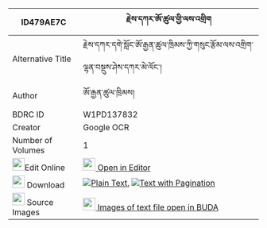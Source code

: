 |ID479AE7C|རྗེས་དཀར་ཨོ་ཚུལ་གྱི་ལས་འགྲིག 
| --- | --- 
|Alternative Title |རྗེས་དཀར་དགེ་སློང་ཨོ་རྒྱན་ཚུལ་ཁྲིམས་ཀྱི་གསུང་རྩོམ་ལས་འགྲིག་ལྷན་བསྡུས་ཤེས་དཀར་མེ་ལོང་།
|Author| ཨོ་རྒྱན་ཚུལ་ཁྲིམས།
|BDRC ID | W1PD137832
|Creator | Google OCR
|Number of Volumes| 1
|<img width="25" src="https://img.icons8.com/color/25/000000/edit-property.png">Edit Online| [<img width="25" src="https://avatars.githubusercontent.com/u/45091458?s=200&v=4"> Open in Editor](http://editor.openpecha.org/ID479AE7C)
|<img width="25" src="https://img.icons8.com/fluent/48/000000/download-2.png"/>  Download | [![](https://img.icons8.com/color/20/000000/txt.png)Plain Text](https://github.com/Openpecha/ID479AE7C/releases/download/v2/je_ka_ra_o_tsul_gyi_la_sa_drik_plain_ID479AE7C.zip), [![](https://img.icons8.com/color/20/000000/txt.png)Text with Pagination](https://github.com/Openpecha/ID479AE7C/releases/download/v2/je_ka_ra_o_tsul_gyi_la_sa_drik_pages_ID479AE7C.zip)
|<img width="25" src="https://img.icons8.com/plasticine/100/000000/pictures-folder.png"/>  Source Images | [<img width="25" src="https://library.bdrc.io/icons/BUDA-small.svg"> Images of text file open in BUDA](https://library.bdrc.io/show/bdr:W1PD137832)